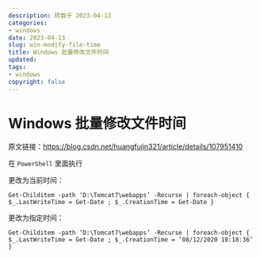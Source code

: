 ```yaml
---
description: 转载于 2023-04-13
categories:
- windows
date: 2023-04-13
slug: win-modify-file-time
title: Windows 批量修改文件时间
updated:
tags:
- windows
copyright: false
---
```


# Windows 批量修改文件时间

原文链接：https://blog.csdn.net/huangfujin321/article/details/107951410

在 `PowerShell` 里面执行

更改为当前时间：

```shell
Get-Childitem -path ‘D:\Tomcat7\webapps’ -Recurse | foreach-object { $_.LastWriteTime = Get-Date ; $_.CreationTime = Get-Date }
```

更改为指定时间：

```shell
Get-Childitem -path ‘D:\Tomcat7\webapps’ -Recurse | foreach-object { $_.LastWriteTime = Get-Date ; $_.CreationTime = ‘08/12/2020 10:18:36’ }
```

